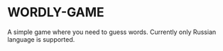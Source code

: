# WORDLY-GAME
A simple game where you need to guess words. Currently only Russian language is supported.
